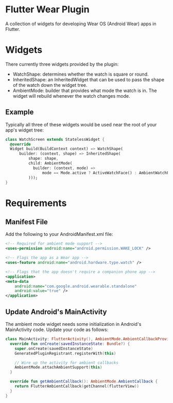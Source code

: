 # Flutter Wear Plugin

A collection of widgets for developing Wear OS (Android Wear) apps in Flutter.

# Widgets

There currently three widgets provided by the plugin:

* WatchShape: determines whether the watch is square or round.
* InheritedShape: an InheritedWidget that can be used to pass the shape of the watch down the widget tree.
* AmbientMode: builder that provides what mode the watch is in. The widget will rebuild whenever the watch changes mode.

## Example

Typically all three of these widgets would be used near the root of your app's widget tree:

```dart
class WatchScreen extends StatelessWidget {
  @override
  Widget build(BuildContext context) => WatchShape(
      builder: (context, shape) => InheritedShape(
          shape: shape,
          child: AmbientMode(
            builder: (context, mode) =>
                mode == Mode.active ? ActiveWatchFace() : AmbientWatchFace(),
          )));
}
```

# Requirements

## Manifest File

Add the following to your AndroidManifest.xml file:

```xml
<!-- Required for ambient mode support -->
<uses-permission android:name="android.permission.WAKE_LOCK" />

<!-- Flags the app as a Wear app -->
<uses-feature android:name="android.hardware.type.watch" />

<!-- Flags that the app doesn't require a companion phone app -->
<application>
<meta-data
    android:name="com.google.android.wearable.standalone"
    android:value="true" />
</application>
```

## Update Android's MainActivity

The ambient mode widget needs some initialization in Android's MainActivity code. Update your code as follows:

```kotlin
class MainActivity: FlutterActivity(), AmbientMode.AmbientCallbackProvider {
  override fun onCreate(savedInstanceState: Bundle?) {
    super.onCreate(savedInstanceState)
    GeneratedPluginRegistrant.registerWith(this)

    // Wire up the activity for ambient callbacks
    AmbientMode.attachAmbientSupport(this)
  }

  override fun getAmbientCallback(): AmbientMode.AmbientCallback {
    return FlutterAmbientCallback(getChannel(flutterView))
  }
}
```